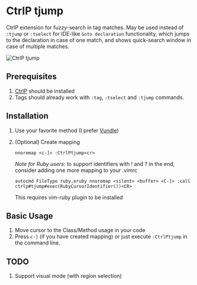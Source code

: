 # CtrlP tjump

CtrlP extension for fuzzy-search in tag matches.
May be used instead of `:tjump` or `:tselect` for IDE-like `Goto declaration` functionality,
which jumps to the declaration in case of one match, and shows quick-search window in case of multiple matches.

![CtrlP tjump][1]

## Prerequisites

1. [CtrlP][2] should be installed
2. Tags should already work with `:tag`, `:tselect` and `:tjump` commands.

## Installation

1.  Use your favorite method (I prefer [Vundle][3])
2. (Optional) Create mapping

    ```
    nnoremap <c-]> :CtrlPtjump<cr>
    ```

    *Note for Ruby users*: to support identifiers with ! and ? in the end, consider
    adding one more mapping to your .vimrc

    ```
    autocmd FileType ruby,eruby nnoremap <silent> <buffer> <C-]> :call ctrlp#tjump#exec(RubyCursorIdentifier())<CR>
    ```

    This requires vim-ruby plugin to be installed

## Basic Usage

1. Move cursor to the Class/Method usage in your code
2. Press `c-]` (if you have created mapping) or just execute `:CtrlPtjump` in the command line.

[1]: http://i.imgur.com/1UrMOpd.png
[2]: https://github.com/kien/ctrlp.vim
[3]: https://github.com/gmarik/vundle

## TODO

1. Support visual mode (with region selection)
